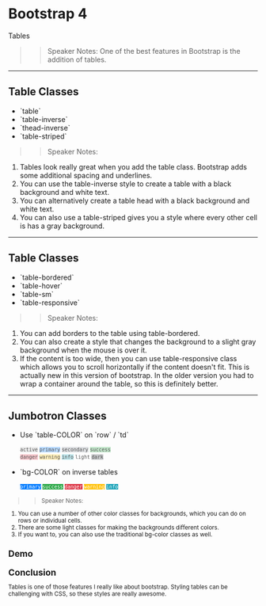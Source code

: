<!-- .slide: data-state="title" -->
# Bootstrap 4
Tables

> > Speaker Notes:
One of the best features in Bootstrap is the addition of tables.

---

<!-- .slide: data-state="hasicon" -->

## <i class="fa fa-table"></i> Table Classes

<ul>
	<li class="fragment">`table`</li>
	<li class="fragment">`table-inverse`</li>
	<li class="fragment">`thead-inverse`</li>
	<li class="fragment">`table-striped`</li>
</ul>

> > Speaker Notes:
1. Tables look really great when you add the table class. Bootstrap adds some additional spacing and underlines.
2. You can use the table-inverse style to create a table with a black background and white text.
3. You can alternatively create a table head with a black background and white text.
4. You can also use a table-striped gives you a style where every other cell is has a gray background.

---

<!-- .slide: data-state="hasicon" -->

## <i class="fa fa-table"></i> Table Classes

<ul>
	<li>`table-bordered`</li>
	<li class="fragment">`table-hover`</li>
	<li class="fragment">`table-sm`</li>
	<li class="fragment">`table-responsive`</li>
</ul>

> > Speaker Notes:
1. You can add borders to the table using table-bordered.
2. You can also create a style that changes the background to a slight gray background when the mouse is over it.
3. If the content is too wide, then you can use table-responsive class which allows you to scroll horizontally if the content doesn't fit. This is actually new in this version of bootstrap. In the older version you had to wrap a container around the table, so this is definitely better.

---

<!-- .slide: data-state="hasicon" -->

## <i class="fa fa-table"></i> Jumbotron Classes

<ul>
	<li class="fragment"><p contenteditable>Use `table-COLOR` on `row` / `td`</p>
		<small style="line-height: 120%; vertical-align: text-bottom;">
			<code style="background:rgba(0,0,0,.075); color:#555;">active</code>
			<code style="background:#b8daff; color:#555;">primary</code>
			<code style="background:#dddfe2; color:#555;">secondary</code>
			<code style="background:#c3e6cb; color:#555;">success</code><br>
			<code style="background:#f5c6cb; color:#555;">danger</code>
			<code style="background:#ffeeba; color:#555;">warning</code>
			<code style="background:#bee5eb; color:#555;">info</code>
			<code style="background:#fdfdfe; color:#555;">light</code>
			<code style="background:#c6c8ca; color:#555;">dark</code>
		</small>
	</li>
	<li class="fragment"><p contenteditable>`bg-COLOR` on inverse tables</p>
		<small style="line-height: 120%; vertical-align: text-bottom;">
    <code style="background:#007bff; color:white;">primary</code>
    <code style="background:#28a745; color:white;">success</code>
    <code style="background:#dc3545; color:white;">danger</code>
    <code style="background:#ffc107; color:white;">warning</code>
    <code style="background:#17a2b8; color:white;">info</code>
	</li></ul>

> > Speaker Notes:
1. You can use a number of other color classes for backgrounds, which you can do on rows or individual cells.
2. There are some light classes for making the backgrounds different colors.
3. If you want to, you can also use the traditional bg-color classes as well.

## Demo

## Conclusion
Tables is one of those features I really like about bootstrap. Styling tables can be challenging with CSS, so these styles are really awesome.